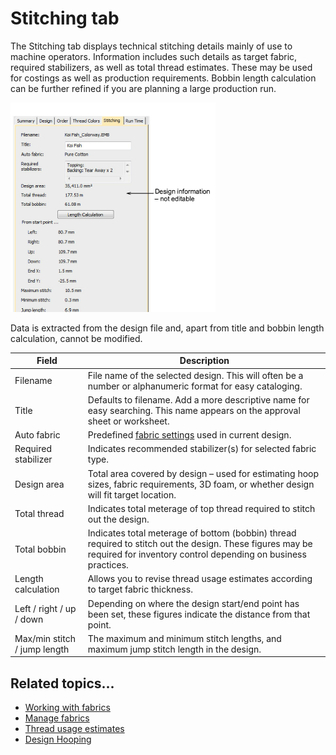 # Stitching tab

The Stitching tab displays technical stitching details mainly of use to machine operators. Information includes such details as target fabric, required stabilizers, as well as total thread estimates. These may be used for costings as well as production requirements. Bobbin length calculation can be further refined if you are planning a large production run.

![manage_designs00051.png](assets/manage_designs00051.png)

Data is extracted from the design file and, apart from title and bobbin length calculation, cannot be modified.

| Field                        | Description                                                                                                                                                                |
| ---------------------------- | -------------------------------------------------------------------------------------------------------------------------------------------------------------------------- |
| Filename                     | File name of the selected design. This will often be a number or alphanumeric format for easy cataloging.                                                                  |
| Title                        | Defaults to filename. Add a more descriptive name for easy searching. This name appears on the approval sheet or worksheet.                                                |
| Auto fabric                  | Predefined [fabric settings](../../glossary/glossary) used in current design.                                                                                              |
| Required stabilizer          | Indicates recommended stabilizer(s) for selected fabric type.                                                                                                              |
| Design area                  | Total area covered by design – used for estimating hoop sizes, fabric requirements, 3D foam, or whether design will fit target location.                                   |
| Total thread                 | Indicates total meterage of top thread required to stitch out the design.                                                                                                  |
| Total bobbin                 | Indicates total meterage of bottom (bobbin) thread required to stitch out the design. These figures may be required for inventory control depending on business practices. |
| Length calculation           | Allows you to revise thread usage estimates according to target fabric thickness.                                                                                          |
| Left / right / up / down     | Depending on where the design start/end point has been set, these figures indicate the distance from that point.                                                           |
| Max/min stitch / jump length | The maximum and minimum stitch lengths, and maximum jump stitch length in the design.                                                                                      |

## Related topics...

- [Working with fabrics](../../Digitizing/properties/Working_with_fabrics)
- [Manage fabrics](../../Digitizing/properties/Manage_fabrics)
- [Thread usage estimates](../../Basics/threads/Thread_usage_estimates)
- [Design Hooping](../../Production/hoops/Design_Hooping)
